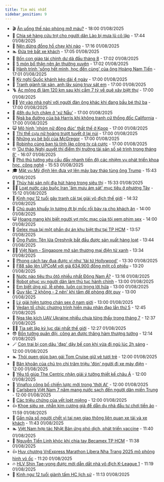 ```yaml
---
title: Tim mới nhất
sidebar_position: 9
---
```


<!-- vnexpress-tin-moi-nhat:START -->
- 🎬 [Ăn uống thế nào phòng mỡ máu?](https://vnexpress.net/an-uong-the-nao-phong-mo-mau-4920068.html) - 18:00 01/08/2025
- 🐎 [Chia sẻ hàng cứu trợ cho người dân Lào bị mưa lũ cô lập](https://vnexpress.net/chia-se-hang-cuu-tro-cho-nguoi-dan-lao-bi-mua-lu-co-lap-4921809.html) - 17:44 01/08/2025
- 🦍 [Nên dừng đồng hồ chạy khi nào](https://vnexpress.net/nen-dung-dong-ho-chay-khi-nao-4921776.html) - 17:16 01/08/2025
- 🏊 [Đứa trẻ bắt xe khách](https://vnexpress.net/dua-tre-bat-xe-khach-4921804.html) - 17:05 01/08/2025
- 🎊 [Bốn con giáp tài chính dư dả đầu tháng 8](https://vnexpress.net/van-may-12-con-giap-con-giap-may-man-hom-nay-ngay-2-8-bon-con-giap-tai-chinh-du-da-dau-thang-8-4921645.html) - 17:02 01/08/2025
- 🎃 [5 món bổ thận nên ăn thường xuyên](https://vnexpress.net/5-mon-bo-than-nen-an-thuong-xuyen-4921091.html) - 17:02 01/08/2025
- 🧰 [Hành trình &#39;sống hết mình, học đến cùng&#39; của ông Hoàng Nam Tiến](https://vnexpress.net/hanh-trinh-song-het-minh-hoc-den-cung-cua-ong-hoang-nam-tien-4921329.html) - 17:01 01/08/2025
- 🔭 [Kỳ nghỉ Quốc khánh kéo dài 4 ngày](https://vnexpress.net/ky-nghi-quoc-khanh-keo-dai-4-ngay-4921767.html) - 17:00 01/08/2025
- 🫶 [Tranh giành tài sản, anh lấy súng truy sát em](https://vnexpress.net/tranh-gianh-tai-san-anh-lay-sung-truy-sat-em-4921746.html) - 17:00 01/08/2025
- 🪜 [Ác mộng đi làm 120 km sau khi cầm 7 tỷ về quê xây biệt thự](https://vnexpress.net/gia-can-ho-tphcm-2025-gia-biet-thu-biet-lap-tphcm-can-ho-trung-tam-tphcm-di-lam-bang-o-to-duong-cao-toc-tphcm-long-thanh-dau-giay-4921729.html) - 17:00 01/08/2025
- 👨‍🏫 [Vợ vào nhà nghỉ với người đàn ông khác khi đang bầu bé thứ ba](https://vnexpress.net/cach-cuu-van-hon-nhan-cach-niu-keo-vo-vo-vao-nha-nghi-voi-nguoi-dan-ong-khac-khi-dang-bau-be-thu-ba-4921572.html) - 17:00 01/08/2025
- 🎊 [48h du lịch chậm ở &#39;xứ Nẫu&#39;](https://vnexpress.net/48h-du-lich-cham-o-xu-nau-4921550.html) - 17:00 01/08/2025
- 🎊 [Ngã ba đường của bà Harris khi không tranh cử thống đốc California](https://vnexpress.net/nga-ba-duong-cua-ba-harris-khi-khong-tranh-cu-thong-doc-california-4920964.html) - 17:00 01/08/2025
- 😺 [Mô hình &#39;nhóm nữ đông đúc&#39; thất thế ở Kpop](https://vnexpress.net/mo-hinh-nhom-nu-dong-duc-that-the-o-kpop-4918817.html) - 17:00 01/08/2025
- 🐘 [Thi thể cựu nữ hoàng trượt tuyết ở lại núi](https://vnexpress.net/thi-the-cuu-nu-hoang-truot-tuyet-o-lai-nui-4921803.html) - 17:00 01/08/2025
- 🌁 [Những vụ bê bối của McGregor](https://vnexpress.net/nhung-vu-be-boi-cua-mcgregor-4921790.html) - 17:00 01/08/2025
- 🐲 [Robinho cùng bạn tù tính lập công ty cá cược](https://vnexpress.net/robinho-cung-ban-tu-tinh-lap-cong-ty-ca-cuoc-4921781.html) - 17:00 01/08/2025
- 🤓 [&#39;Dự thảo Nghị quyết thí điểm thị trường tài sản số sẽ trình trong tháng 8&#39;](https://vnexpress.net/du-thao-nghi-quyet-thi-diem-thi-truong-tai-san-so-se-trinh-trong-thang-8-4921800.html) - 16:07 01/08/2025
- 💪 [Phó thủ tướng yêu cầu đẩy nhanh tiến độ các nhiệm vụ phát triển khoa học, công nghệ](https://vnexpress.net/pho-thu-tuong-yeu-cau-day-nhanh-tien-do-cac-nhiem-vu-phat-trien-khoa-hoc-cong-nghe-4921802.html) - 15:53 01/08/2025
- 🎓 [Mật vụ Mỹ định lén đưa vợ lên máy bay tháp tùng ông Trump](https://vnexpress.net/mat-vu-my-dinh-len-dua-vo-len-may-bay-thap-tung-ong-trump-4921794.html) - 15:43 01/08/2025
- 🫣 [Thủy hải sản nội địa hút hàng trong siêu thị](https://vnexpress.net/thuy-hai-san-noi-dia-hut-hang-trong-sieu-thi-4921775.html) - 15:33 01/08/2025
- 🧑‍💻 [Loạt nước cáo buộc Iran &#39;âm mưu ám sát&#39; mục tiêu ở phương Tây](https://vnexpress.net/loat-nuoc-cao-buoc-iran-am-muu-am-sat-muc-tieu-o-phuong-tay-4921786.html) - 15:12 01/08/2025
- 🐲 [Kình ngư 12 tuổi gây tranh cãi tại giải vô địch thế giới](https://vnexpress.net/kinh-ngu-12-tuoi-gay-tranh-cai-tai-giai-vo-dich-the-gioi-4921643.html) - 14:32 01/08/2025
- 🌝 [Chủ quán khuấy lọ tương ớt bị mốc rồi bày ra cho khách ăn](https://vnexpress.net/tuong-ot-an-pho-tuong-ot-ban-tuong-ot-bi-moc-toi-soc-khi-chu-quan-khuay-lo-tuong-ot-moc-roi-bay-ra-cho-khach-an-4921698.html) - 14:00 01/08/2025
- 😺 [Hoang mang khi biết người vợ mộc mạc của tôi xem phim sex](https://vnexpress.net/sex-phim-sex-hoang-mang-khi-biet-nguoi-vo-moc-mac-cua-toi-xem-phim-sex-4921399.html) - 14:00 01/08/2025
- 🐎 [Gelex mua lại một phần dự án khu biệt thự tại TP HCM](https://vnexpress.net/gelex-mua-lai-mot-phan-du-an-khu-biet-thu-tai-tp-hcm-4921727.html) - 13:57 01/08/2025
- 🎡 [Ông Putin: Tên lửa Oreshnik bắt đầu được sản xuất hàng loạt](https://vnexpress.net/ong-putin-ten-lua-oreshnik-bat-dau-duoc-san-xuat-hang-loat-4921769.html) - 13:44 01/08/2025
- 👨‍🏫 [Việt Nam - Singapore mở sàn thương mại điện tử xanh](https://vnexpress.net/viet-nam-singapore-mo-san-thuong-mai-dien-tu-xanh-4921548.html) - 13:34 01/08/2025
- 🦆 [Phong cách tay đua được ví như &#39;tài tử Hollywood&#39;](https://vnexpress.net/phong-cach-tay-dua-duoc-vi-nhu-tai-tu-hollywood-4918798.html) - 13:30 01/08/2025
- 🚦 [F88 sắp lên UPCoM với giá 634.900 đồng một cổ phiếu](https://vnexpress.net/f88-sap-len-upcom-voi-gia-634-900-dong-mot-co-phieu-4921699.html) - 13:20 01/08/2025
- 💫 [Nước nào tiêu thụ ôtô nhiều nhất Đông Nam Á?](https://vnexpress.net/nuoc-nao-tieu-thu-oto-nhieu-nhat-dong-nam-a-4921743.html) - 13:16 01/08/2025
- 🎉 [Robot phục vụ người dân làm thủ tục hành chính](https://vnexpress.net/robot-phuc-vu-nguoi-dan-lam-thu-tuc-hanh-chinh-4921670.html) - 13:00 01/08/2025
- 🌋 [Em biết ứng xử, lễ phép, luôn coi trọng lời hứa](https://vnexpress.net/em-biet-ung-xu-le-phep-luon-coi-trong-loi-hua-4921418.html) - 13:00 01/08/2025
- 🤖 [Quy tắc &#39;2 không - 2 nên&#39; khi tắm để phòng đột quỵ](https://vnexpress.net/quy-tac-2-khong-2-nen-khi-tam-de-phong-dot-quy-4921402.html) - 13:00 01/08/2025
- 🦏 [Lý giải hiện tượng chán sex ở nam giới](https://vnexpress.net/ly-giai-hien-tuong-chan-sex-o-nam-gioi-4921677.html) - 13:00 01/08/2025
- 🦩 [Vedan tổ chức chương trình hiến máu nhân đạo lần thứ 5](https://vnexpress.net/vedan-to-chuc-chuong-trinh-hien-mau-nhan-dao-lan-thu-5-4921777.html) - 12:45 01/08/2025
- 👺 [Nga tập kích UAV Ukraine nhiều chưa từng thấy trong tháng 7](https://vnexpress.net/nga-tap-kich-uav-ukraine-nhieu-chua-tung-thay-trong-thang-7-4921760.html) - 12:37 01/08/2025
- 🧑‍🏫 [Tia sét lập kỷ lục dài nhất thế giới](https://vnexpress.net/tia-set-lap-ky-luc-dai-nhat-the-gioi-4921364.html) - 12:27 01/08/2025
- 😎 [Bốn tướng quân đội, công an được thăng hàm thượng tướng](https://vnexpress.net/bon-tuong-quan-doi-cong-an-duoc-thang-ham-thuong-tuong-4921762.html) - 12:14 01/08/2025
- 🪄 [Con trai bị con dâu &#39;đạp&#39; dậy bế con khi vừa đi ngủ lúc 2h sáng](https://vnexpress.net/cach-gan-ket-gia-dinh-me-chong-nang-dau-con-trai-bi-con-dau-dap-day-be-con-khi-vua-di-ngu-luc-2h-sang-4921696.html) - 12:00 01/08/2025
- 🏊 [Thói quen giúp bạn gái Tom Cruise giữ vẻ tươi trẻ](https://vnexpress.net/thoi-quen-giup-ban-gai-tom-cruise-giu-ve-tuoi-tre-4921518.html) - 12:00 01/08/2025
- 💃 [Băn khoăn của chủ trọ chi trăm triệu &#39;đón&#39; người đi xe máy điện](https://vnexpress.net/xe-dien-honda-xe-may-dien-chu-nha-tro-ha-noi-cam-xe-xang-vanh-dai-1-sac-xe-dien-an-toan-4921679.html) - 12:00 01/08/2025
- 🦆 [Yếu tố giúp The Centric nhận giải ý tưởng thiết kế châu Á](https://vnexpress.net/yeu-to-giup-the-centric-nhan-giai-y-tuong-thiet-ke-chau-a-4921737.html) - 12:00 01/08/2025
- 🎊 [Vinafco công bố chiến lược mới trong &#39;thời AI&#39;](https://vnexpress.net/vinafco-cong-bo-chien-luoc-moi-trong-thoi-ai-4921725.html) - 12:00 01/08/2025
- 👺 [Carlsberg Việt Nam 7 năm mang nước sạch đến người dân miền Trung](https://vnexpress.net/carlsberg-viet-nam-7-nam-mang-nuoc-sach-den-nguoi-dan-mien-trung-4921657.html) - 12:00 01/08/2025
- 🎡 [Các triệu chứng của vết loét miệng](https://vnexpress.net/cac-trieu-chung-cua-vet-loet-mieng-4921600.html) - 12:00 01/08/2025
- 👍 [Khoe siêu xe, nhẫn kim cương giả để dẫn dụ nhà đầu tư chơi tiền ảo](https://vnexpress.net/khoe-sieu-xe-nhan-kim-cuong-gia-de-dan-du-nha-dau-tu-choi-tien-ao-4921761.html) - 11:59 01/08/2025
- 🐎 [Gần nửa số người chết vì tai nạn giao thông liên quan xe tải và xe khách](https://vnexpress.net/gan-nua-so-nguoi-chet-vi-tai-nan-giao-thong-lien-quan-xe-tai-va-xe-khach-4921621.html) - 11:43 01/08/2025
- 🏊 [Việt Nam hợp tác Nhật Bản ứng phó dịch, phát triển vaccine](https://vnexpress.net/viet-nam-hop-tac-nhat-ban-ung-pho-dich-phat-trien-vaccine-4921751.html) - 11:40 01/08/2025
- 🦩 [Nguyễn Tiến Linh khóc khi chia tay Becamex TP HCM](https://vnexpress.net/nguyen-tien-linh-khoc-khi-chia-tay-becamex-tp-hcm-4921764.html) - 11:38 01/08/2025
- 👍 [Huy chương VnExpress Marathon Libera Nha Trang 2025 mô phỏng hình vỏ ốc](https://vnexpress.net/cong-bo-huy-chuong-vm-nha-trang-2025-4921759.html) - 11:20 01/08/2025
- 🔥 [HLV Shin Tae-yong được mời dẫn dắt nhà vô địch K-League 1](https://vnexpress.net/hlv-shin-tae-yong-duoc-moi-dan-dat-nha-vo-dich-k-league-1-4921747.html) - 11:19 01/08/2025
- 💄 [Kình ngư 12 tuổi giành tấm HC lịch sử](https://vnexpress.net/kinh-ngu-12-tuoi-gianh-tam-hc-lich-su-4921711.html) - 11:13 01/08/2025<!-- vnexpress-tin-moi-nhat:END -->
